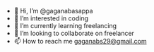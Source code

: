 - 👋 Hi, I’m @gaganabasappa
- 👀 I’m interested in coding
- 🌱 I’m currently learning freelancing
- 💞️ I’m looking to collaborate on freelancer
- 📫 How to reach me gaganabs29@gmail.com



